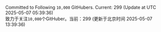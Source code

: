 Committed to Following `10,000` GitHubers. Current: <!-- FOLLOWING_COUNT -->299<!-- FOLLOWING_COUNT --> (Update at UTC <!-- LAST_UPDATED -->2025-05-07 05:39:36<!-- LAST_UPDATED -->)<br>
致力于关注`10,000`个GitHuber。当前：<!-- FOLLOWING_COUNT -->299<!-- FOLLOWING_COUNT --> (更新于北京时间 <!-- LAST_UPDATED_CST -->2025-05-07 13:39:36<!-- LAST_UPDATED_CST -->)
